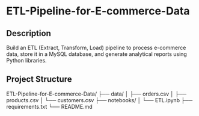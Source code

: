# ETL-Pipeline-for-E-commerce-Data

## Description
Build an ETL (Extract, Transform, Load) pipeline to process e-commerce data, store it in a MySQL database, and generate analytical reports using Python libraries.

## Project Structure

ETL-Pipeline-for-E-commerce-Data/
├── data/
│ ├── orders.csv
│ ├── products.csv
│ └── customers.csv
├── notebooks/
│ └── ETL.ipynb
├── requirements.txt
└── README.md
